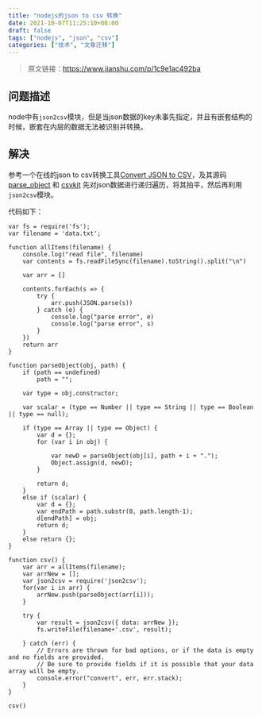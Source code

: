 ```yaml
---
title: "nodejs的json to csv 转换"
date: 2021-10-07T11:25:10+08:00
draft: false
tags: ["nodejs", "json", "csv"]
categories: ["技术", "文章迁移"]
---
```


> 原文链接：https://www.jianshu.com/p/1c9e1ac492ba


## 问题描述

node中有`json2csv`模块，但是当json数据的key未事先指定，并且有嵌套结构的时候，嵌套在内层的数据无法被识别并转换。

## 解决

参考一个在线的json to csv转换工具[Convert JSON to CSV](https://konklone.io/json/)，及其源码[parse_object](https://konklone.io/json/assets/site.js) 和 [csvkit](https://github.com/wireservice/csvkit/blob/61b9c208b7665c20e9a8e95ba6eee811d04705f0/csvkit/convert/js.py)
先对json数据进行递归遍历，将其拍平，然后再利用`json2csv`模块。

代码如下：
```node
var fs = require('fs');
var filename = 'data.txt';

function allItems(filename) {
    console.log("read file", filename)
    var contents = fs.readFileSync(filename).toString().split("\n")

    var arr = []

    contents.forEach(s => {
        try {
            arr.push(JSON.parse(s))
        } catch (e) {
            console.log("parse error", e)
            console.log("parse error", s)
        }
    })
    return arr
}

function parseObject(obj, path) {
    if (path == undefined)
        path = "";
    
    var type = obj.constructor;

    var scalar = (type == Number || type == String || type == Boolean || type == null);

    if (type == Array || type == Object) {
        var d = {};
        for (var i in obj) {

            var newD = parseObject(obj[i], path + i + ".");
            Object.assign(d, newD);
        }

        return d;
    }
    else if (scalar) {
        var d = {};
        var endPath = path.substr(0, path.length-1);
        d[endPath] = obj;
        return d;
    }
    else return {};
}

function csv() {
    var arr = allItems(filename);
    var arrNew = [];
    var json2csv = require('json2csv');
    for(var i in arr) {
        arrNew.push(parseObject(arr[i]));
    }

    try {
        var result = json2csv({ data: arrNew });
        fs.writeFile(filename+'.csv', result);

    } catch (err) {
        // Errors are thrown for bad options, or if the data is empty and no fields are provided.
        // Be sure to provide fields if it is possible that your data array will be empty.
        console.error("convert", err, err.stack);
    }
}

csv()
```
